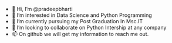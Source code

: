 - 👋 Hi, I’m @pradeepbharti 
- 👀 I’m interested in Data Science and Python Programming
- 🌱 I’m currently pursuing my Post Graduation In Msc.IT
- 💞️ I’m looking to collaborate on Python Intership at any company 
- 📫 On github we will get my information to reach me out. 

<!---
pradeepbharti/pradeepbharti is a ✨ special ✨ repository because its `README.md` (this file) appears on your GitHub profile.
You can click the Preview link to take a look at your changes.
--->
